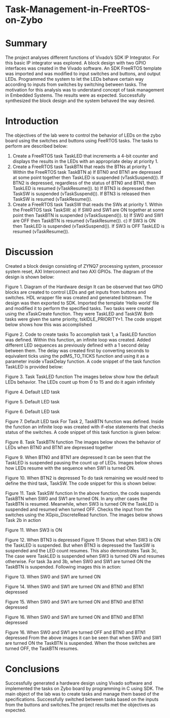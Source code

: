 # Task-Management-in-FreeRTOS-on-Zybo
# Summary
The project analyses different functions of Vivado’s SDK IP Integrator. For this basic IP integrator was explored. A block design with two GPIO interfaces was created in the Vivado software. An SDK FreeRTOS template was imported and was modified to input switches and buttons,  and output LEDs. Programmed the system to let the LEDs behave certain way according to inputs from switches by switching between tasks. The motivation for this analysis was to understand concept of task management in Embedded Systems. The results were as expected. Successfully synthesized the block design and the system behaved the way desired.
#  Introduction
The objectives of the lab were to control the behavior of LEDs on the zybo board using the switches and buttons using FeeRTOS tasks. The tasks to perform are described below:
1)	Create a FreeRTOS task TaskLED that increments a 4-bit counter and displays the results in the LEDs with an appropriate delay at priority 1. 
2)	Create a FreeRTOS task TaskBTN that reads the BTNs at priority 1. Within the FreeRTOS task TaskBTN 
a)	If BTN0 and BTN1 are depressed at some point together then TaskLED is suspended (vTaskSuspend()). If BTN2 is depressed, regardless of the status of BTN0 and BTN1, then TaskLED is resumed (vTaskResume()). 
b)	If BTN3 is depressed then TaskSW is suspended (vTaskSuspend()). If BTN3 is released then TaskSW is resumed (vTaskResume()). 
3)	Create a FreeRTOS task TaskSW that reads the SWs at priority 1. Within the FreeRTOS task TaskSW:
a)	If SW0 and SW1 are ON together at some point then TaskBTN is suspended (vTaskSuspend()). 
b)	If SW0 and SW1 are OFF then TaskBTN is resumed (vTaskResume()). 
c)	If SW3 is ON then TaskLED is suspended (vTaskSuspend()). If SW3 is OFF TaskLED is resumed (vTaskResume()). 
#  Discussion
Created a block design consisting of ZYNQ7 processing system, processor system reset, AXI Interconnect and two AXI GPIOs. The diagram of the design is shown below:
 
Figure 1. Diagram of the Hardware design
It can be observed that two GPIO blocks are created to control LEDs and get inputs from buttons and switches. HDL wrapper file was created and generated bitstream. The design was then exported to SDK. Imported the template ‘Hello world’ file and modified it to perform the specified tasks. 
Two tasks were created using the xTaskCreate function. They were TaskLED and TaskSW. Both tasks were given the same priority, tskIDLE_PRIORITY+1. The code snippet below shows how this was accomplished
 
Figure 2. Code to create tasks
To accomplish task 1, a TaskLED function was defined. Within this function, an infinite loop was created. Added different LED sequences as previously defined with a 1 second delay between them. The delay was created first by converting seconds to equivalent ticks using the pdMS_TO_TICKS function and using it as a parameter inside vTaskDelay function. A code snippet of the task function TaskLED is provided below:
 
Figure 3. Task TaskLED function
The images below show how the default LEDs behavior. The LEDs count up from 0 to 15 and do it again infinitely
 
Figure 4. Default LED task 

 
Figure 5. Default LED task

 
Figure 6. Default LED task

 
Figure 7. Default LED task
For Task 2, TaskBTN function was defined. Inside the function an infinite loop was created with if-else statements that checks status of the switches. A code snippet of this task function is given below:
 
Figure 8. Task TaskBTN function
The images below shows the behavior of LEDs when BTN0 and BTN1 are depressed together
 
Figure 9. When BTN0 and BTN1 are depressed
It can be seen that the TaskLED is suspended pausing the count up of LEDs. Images below shows how LEDs resume with the sequence when SW1 is turned ON. 
 
Figure 10. When BTN2 is depressed
To do task remaining we would need to define the third task, TaskSW. The code snippet for this is shown below:
 
Figure 11. Task TaskSW function
In the above function, the code suspends TaskBTN when SW0 and SW1 are turned ON. In any other cases the TaskBTN is resumed. Meanwhile, when SW3 is turned ON the TaskLED is suspended and resumed when turned OFF. Checks the input from the switches using the XGpio_DiscreteRead function. The images below shows Task 2b in action
 
Figure 11. When SW3 is ON
 
Figure 12. When BTN3 is depressed
Figure 11 Shows that when SW3 is ON the TaskLED is suspended. But when BTN3 is depressed the TaskSW is suspended and the LED count resumes. This also demonstrates Task 3c, The case were TaskLED is suspended when SW3 is turned ON and resumes otherwise.
For task 3a and 3b, when SW0 and SW1 are turned ON the TaskBTN is suspended. Following images this in action:
 
Figure 13. When SW0 and SW1 are turned ON
 
Figure 14. When SW0 and SW1 are turned ON and BTN0 and BTN1 depressed
 
Figure 15. When SW0 and SW1 are turned ON and BTN0 and BTN1 depressed
 
Figure 16. When SW0 and SW1 are turned ON and BTN0 and BTN1 depressed
 
Figure 16. When SW0 and SW1 are turned OFF and BTN0 and BTN1 depressed
From the above images it can be seen that when SW0 and SW1 are turned ON the TaskBTN is suspended. When the those switches are turned OFF, the TaskBTN resumes. 
#  Conclusions
Successfully generated a hardware design using Vivado software and implemented the tasks on Zybo board by programming in C using SDK. The main object of the lab was to create tasks and manage them based of the specifications. Successfully switched between tasks based on the inputs from the buttons and switches.The project results met the objectives as expected. 
